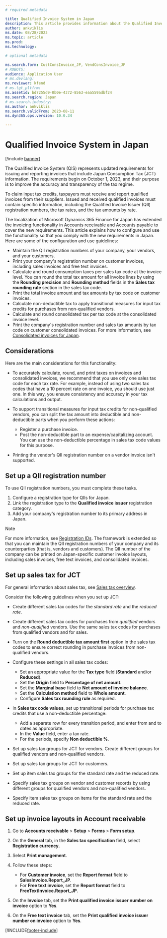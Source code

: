 ```yaml
---
# required metadata

title: Qualified Invoice System in Japan
description: This article provides information about the Qualified Invoice System, which will be required in Japan as of October 1, 2023.
author: ankviklis
ms.date: 08/28/2023
ms.topic: article
ms.prod: 
ms.technology: 

# optional metadata

ms.search.form: CustConsInvoice_JP, VendConsInvoice_JP
# ROBOTS: 
audience: Application User
# ms.devlang: 
ms.reviewer: kfend
# ms.tgt_pltfrm: 
ms.assetid: bd7255d9-0b0e-4372-8563-eaa559adbf24
ms.search.region: Japan
# ms.search.industry: 
ms.author: ankviklis 
ms.search.validFrom: 2023-08-11
ms.dyn365.ops.version: 10.0.34

---
```


# Qualified Invoice System in Japan

[!include [banner](../../includes/banner.md)]

The Qualified Invoice System (QIS) represents updated requirements for issuing and reporting invoices that include Japan Consumption Tax (JCT) information. The requirements begin on October 1, 2023, and their purpose is to improve the accuracy and transparency of the tax regime. 

To claim input tax credits, taxpayers must receive and report qualified invoices from their suppliers. Issued and received qualified invoices must contain specific information, including the Qualified Invoice Issuer (QII) registration numbers, the tax rates, and the tax amounts by rate. 

The localization of Microsoft Dynamics 365 Finance for Japan has extended the invoicing functionality in Accounts receivable and Accounts payable to cover the new requirements. This article explains how to configure and use the functionality so that you comply with the new requirements in Japan. Here are some of the configuration and use guidelines:

- Maintain the QII registration numbers of your company, your vendors, and your customers.
- Print your company's registration number on customer invoices, including sales invoices and free text invoices.
- Calculate and round consumption taxes per sales tax code at the invoice level. You can round the total tax amount for all invoice lines by using the **Rounding precision** and **Rounding method** fields in the **Sales tax rounding rule** section in the sales tax code.
- Print the total invoice amount and tax amounts by tax code on customer invoices.
- Calculate non-deductible tax to apply transitional measures for input tax credits for purchases from non-qualified vendors.
- Calculate and round consolidated tax per tax code at the consolidated invoice level.
- Print the company's registration number and sales tax amounts by tax code on customer consolidated invoices. For more information, see [Consolidated invoices for Japan](apac-jpn-consolidate-invoices.md).

## Considerations

Here are the main considerations for this functionality:

- To accurately calculate, round, and print taxes on invoices and consolidated invoices, we recommend that you use only one sales tax code for each tax rate. For example, instead of using two sales tax codes that have a 10 percent rate on one invoice, you should use just one. In this way, you ensure consistency and accuracy in your tax calculations and output.
- To support transitional measures for input tax credits for non-qualified vendors, you can split the tax amount into deductible and non-deductible parts when you perform these actions:

    - Register a purchase invoice.
    - Post the non-deductible part to an expense/capitalizing account. You can use the non-deductible percentage in sales tax code values for this purpose.

- Printing the vendor's QII registration number on a vendor invoice isn't supported.

## Set up a QII registration number

To use QII registration numbers, you must complete these tasks.

1. Configure a registration type for QIIs for Japan.
2. Link the registration type to the **Qualified invoice issuer** registration category.
3. Add your company's registration number to its primary address in Japan.

> [!NOTE]
> For more information, see [Registration IDs](../europe/emea-registration-ids.md). The framework is extended so that you can maintain the QII registration numbers of your company and its counterparties (that is, vendors and customers). The QII number of the company can be printed on Japan-specific customer invoice layouts, including sales invoices, free text invoices, and consolidated invoices.

## Set up sales tax for JCT

For general information about sales tax, see [Sales tax overview](../../general-ledger/indirect-taxes-overview.md).

Consider the following guidelines when you set up JCT:

- Create different sales tax codes for the *standard rate* and the *reduced rate*.
- Create different sales tax codes for purchases from *qualified* vendors and *non-qualified* vendors. Use the same sales tax codes for purchases from qualified vendors and for sales.
- Turn on the **Round deductible tax amount first** option in the sales tax codes to ensure correct rounding in purchase invoices from non-qualified vendors.
- Configure these settings in all sales tax codes:

    - Set an appropriate value for the **Tax type** field (**Standard** and/or **Reduced**).
    - Set the **Origin** field to **Percentage of net amount**.
    - Set the **Marginal base** field to **Net amount of invoice balance**.
    - Set the **Calculation method** field to **Whole amount**.
    - Configure **Sales tax rounding rule** as required.

- In **Sales tax code values**, set up transitional periods for purchase tax credits that use a non-deductible percentage:

    - Add a separate row for every transition period, and enter from and to dates as appropriate.
    - In the **Value** field, enter a tax rate.
    - For the periods, specify **Non deductible %**.

- Set up sales tax groups for JCT for vendors. Create different groups for qualified vendors and non-qualified vendors.
- Set up sales tax groups for JCT for customers.
- Set up item sales tax groups for the standard rate and the reduced rate.
- Specify sales tax groups on vendor and customer records by using different groups for qualified vendors and non-qualified vendors.
- Specify item sales tax groups on items for the standard rate and the reduced rate.

## Set up invoice layouts in Account receivable

1. Go to **Accounts receivable** \> **Setup** \> **Forms** \> **Form setup**.
1. On the **General** tab, in the **Sales tax specification** field, select **Registration currency**.
1. Select **Print management**.
1. Follow these steps:

    - For **Customer invoice**, set the **Report format** field to **SalesInvoice.Report\_JP**.
    - For **Free text invoice**, set the **Report format** field to **FreeTextInvoice.Report\_JP**.

1. On the **Invoice** tab, set the **Print qualified invoice issuer number on invoice** option to **Yes**.
1. On the **Free text invoice** tab, set the **Print qualified invoice issuer number on invoice** option to **Yes**.

[!INCLUDE[footer-include](../../../includes/footer-banner.md)]
